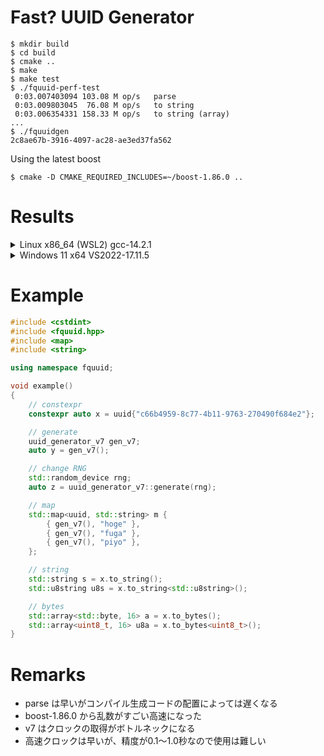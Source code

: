 # Fast? UUID Generator

    $ mkdir build
    $ cd build
    $ cmake ..
    $ make
    $ make test
    $ ./fquuid-perf-test
     0:03.007403094	103.08 M op/s	parse
     0:03.009803045	 76.08 M op/s	to string
     0:03.006354331	158.33 M op/s	to string (array)
    ...
    $ ./fquuidgen
    2c8ae67b-3916-4097-ac28-ae3ed37fa562

Using the latest boost

    $ cmake -D CMAKE_REQUIRED_INCLUDES=~/boost-1.86.0 ..

# Results

<details>
<summary>Linux x86_64 (WSL2) gcc-14.2.1</summary>

| Tests                                     |        fquuid |  boost-1.86.0 |
|:------------------------------------------|--------------:|--------------:|
| parse                                     | 103.08 M op/s |   3.60 M op/s |
| to string                                 |  76.08 M op/s |  63.95 M op/s |
| to string (array)                         | 158.33 M op/s |               |
| load bytes                                |   1.15 G op/s |   1.00 G op/s |
| to bytes                                  | 929.53 M op/s | 986.59 M op/s |
| compare                                   | 479.77 M op/s | 633.44 M op/s |
| generate v4 (mt19937)                     |  99.61 M op/s |  94.68 M op/s |
| generate v7 (mt19937)                     |  47.88 M op/s |               |
| generate v4 (default)                     |  22.81 M op/s |  83.51 M op/s |
| generate v7 (default)                     |  18.10 M op/s |  44.13 M op/s |
| generate v4 (default, std::set)           |   1.27 M op/s |   1.23 M op/s |
| generate v7 (default, std::set)           |   5.06 M op/s |   4.28 M op/s |
| generate v4 (default, std::unordered_set) |   2.22 M op/s |   2.47 M op/s |
| generate v7 (default, std::unordered_set) |   2.26 M op/s |   2.31 M op/s |

</details>

<details>
<summary>Windows 11 x64 VS2022-17.11.5</summary>

| Tests                                     |        fquuid |  boost-1.86.0 |
|:------------------------------------------|--------------:|--------------:|
| parse                                     |  38.30 M op/s |  14.16 M op/s |
| to string                                 |  24.22 M op/s |  29.00 M op/s |
| to string (array)                         | 122.81 M op/s |               |
| load bytes                                | 218.33 M op/s | 476.26 M op/s |
| to bytes                                  | 509.60 M op/s | 560.22 M op/s |
| compare                                   | 312.54 M op/s | 298.59 M op/s |
| generate v4 (mt19937)                     |  89.10 M op/s |  97.29 M op/s |
| generate v7 (mt19937)                     |  39.70 M op/s |               |
| generate v4 (default)                     |  13.47 M op/s |  46.62 M op/s |
| generate v7 (default)                     |  11.23 M op/s |  33.17 M op/s |
| generate v4 (default, std::set)           |   1.09 M op/s |   1.15 M op/s |
| generate v7 (default, std::set)           |   3.65 M op/s |   5.13 M op/s |
| generate v4 (default, std::unordered_set) |   2.42 M op/s |   2.89 M op/s |
| generate v7 (default, std::unordered_set) |   2.31 M op/s |   2.87 M op/s |

</details>

# Example

```C++
#include <cstdint>
#include <fquuid.hpp>
#include <map>
#include <string>

using namespace fquuid;

void example()
{
    // constexpr
    constexpr auto x = uuid{"c66b4959-8c77-4b11-9763-270490f684e2"};

    // generate
    uuid_generator_v7 gen_v7;
    auto y = gen_v7();

    // change RNG
    std::random_device rng;
    auto z = uuid_generator_v7::generate(rng);

    // map
    std::map<uuid, std::string> m {
        { gen_v7(), "hoge" },
        { gen_v7(), "fuga" },
        { gen_v7(), "piyo" },
    };

    // string
    std::string s = x.to_string();
    std::u8string u8s = x.to_string<std::u8string>();

    // bytes
    std::array<std::byte, 16> a = x.to_bytes();
    std::array<uint8_t, 16> u8a = x.to_bytes<uint8_t>();
}
```

# Remarks

- parse は早いがコンパイル生成コードの配置によっては遅くなる
- boost-1.86.0 から乱数がすごい高速になった
- v7 はクロックの取得がボトルネックになる
- 高速クロックは早いが、精度が0.1～1.0秒なので使用は難しい
